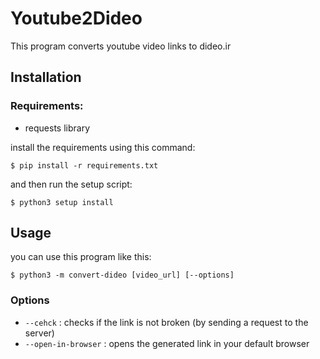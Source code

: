 # Youtube2Dideo

This program converts youtube video links to dideo.ir  

## Installation  

### Requirements:

* requests library  

install the requirements using this command:  

```batch
$ pip install -r requirements.txt
```

and then run the setup script:

```batch
$ python3 setup install 
```

## Usage

you can use this program like this:

```batch
$ python3 -m convert-dideo [video_url] [--options]
```

### Options

* `--cehck` : checks if the link is not broken (by sending a request to the server)
* `--open-in-browser` : opens the generated link in your default browser